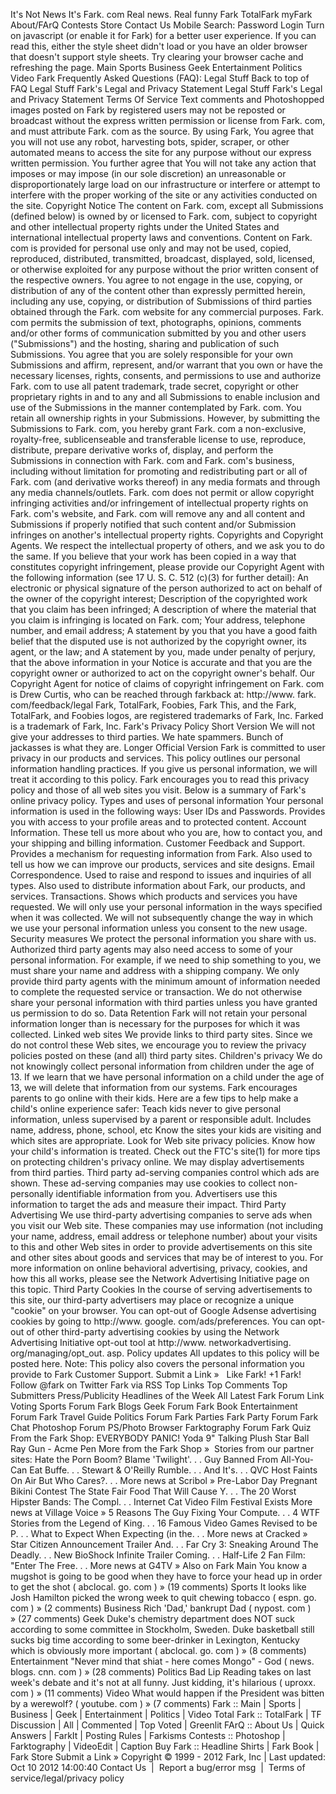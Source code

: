 It's Not News It's Fark. com Real news. Real funny Fark TotalFark myFark About/FArQ Contests Store Contact Us Mobile Search: Password Login Turn on javascript (or enable it for Fark) for a better user experience. If you can read this, either the style sheet didn't load or you have an older browser that doesn't support style sheets. Try clearing your browser cache and refreshing the page. Main Sports Business Geek Entertainment Politics Video Fark Frequently Asked Questions (FAQ): Legal Stuff Back to top of FAQ Legal Stuff Fark's Legal and Privacy Statement Legal Stuff Fark's Legal and Privacy Statement Terms Of Service Text comments and Photoshopped images posted on Fark by registered users may not be reposted or broadcast without the express written permission or license from Fark. com, and must attribute Fark. com as the source. By using Fark, You agree that you will not use any robot, harvesting bots, spider, scraper, or other automated means to access the site for any purpose without our express written permission. You further agree that You will not take any action that imposes or may impose (in our sole discretion) an unreasonable or disproportionately large load on our infrastructure or interfere or attempt to interfere with the proper working of the site or any activities conducted on the site. Copyright Notice The content on Fark. com, except all Submissions (defined below) is owned by or licensed to Fark. com, subject to copyright and other intellectual property rights under the United States and international intellectual property laws and conventions. Content on Fark. com is provided for personal use only and may not be used, copied, reproduced, distributed, transmitted, broadcast, displayed, sold, licensed, or otherwise exploited for any purpose without the prior written consent of the respective owners. You agree to not engage in the use, copying, or distribution of any of the content other than expressly permitted herein, including any use, copying, or distribution of Submissions of third parties obtained through the Fark. com website for any commercial purposes. Fark. com permits the submission of text, photographs, opinions, comments and/or other forms of communication submitted by you and other users ("Submissions") and the hosting, sharing and publication of such Submissions. You agree that you are solely responsible for your own Submissions and affirm, represent, and/or warrant that you own or have the necessary licenses, rights, consents, and permissions to use and authorize Fark. com to use all patent trademark, trade secret, copyright or other proprietary rights in and to any and all Submissions to enable inclusion and use of the Submissions in the manner contemplated by Fark. com. You retain all ownership rights in your Submissions. However, by submitting the Submissions to Fark. com, you hereby grant Fark. com a non-exclusive, royalty-free, sublicenseable and transferable license to use, reproduce, distribute, prepare derivative works of, display, and perform the Submissions in connection with Fark. com and Fark. com's business, including without limitation for promoting and redistributing part or all of Fark. com (and derivative works thereof) in any media formats and through any media channels/outlets. Fark. com does not permit or allow copyright infringing activities and/or infringement of intellectual property rights on Fark. com's website, and Fark. com will remove any and all content and Submissions if properly notified that such content and/or Submission infringes on another's intellectual property rights. Copyrights and Copyright Agents. We respect the intellectual property of others, and we ask you to do the same. If you believe that your work has been copied in a way that constitutes copyright infringement, please provide our Copyright Agent with the following information (see 17 U. S. C. 512 (c)(3) for further detail): An electronic or physical signature of the person authorized to act on behalf of the owner of the copyright interest; Description of the copyrighted work that you claim has been infringed; A description of where the material that you claim is infringing is located on Fark. com; Your address, telephone number, and email address; A statement by you that you have a good faith belief that the disputed use is not authorized by the copyright owner, its agent, or the law; and A statement by you, made under penalty of perjury, that the above information in your Notice is accurate and that you are the copyright owner or authorized to act on the copyright owner's behalf. Our Copyright Agent for notice of claims of copyright infringement on Fark. com is Drew Curtis, who can be reached through farkback at: http://www. fark. com/feedback/legal Fark, TotalFark, Foobies, Fark This, and the Fark, TotalFark, and Foobies logos, are registered trademarks of Fark, Inc. Farked is a trademark of Fark, Inc. Fark's Privacy Policy Short Version We will not give your addresses to third parties. We hate spammers. Bunch of jackasses is what they are. Longer Official Version Fark is committed to user privacy in our products and services. This policy outlines our personal information handling practices. If you give us personal information, we will treat it according to this policy. Fark encourages you to read this privacy policy and those of all web sites you visit. Below is a summary of Fark's online privacy policy. Types and uses of personal information Your personal information is used in the following ways: User IDs and Passwords. Provides you with access to your profile areas and to protected content. Account Information. These tell us more about who you are, how to contact you, and your shipping and billing information. Customer Feedback and Support. Provides a mechanism for requesting information from Fark. Also used to tell us how we can improve our products, services and site designs. Email Correspondence. Used to raise and respond to issues and inquiries of all types. Also used to distribute information about Fark, our products, and services. Transactions. Shows which products and services you have requested. We will only use your personal information in the ways specified when it was collected. We will not subsequently change the way in which we use your personal information unless you consent to the new usage. Security measures We protect the personal information you share with us. Authorized third party agents may also need access to some of your personal information. For example, if we need to ship something to you, we must share your name and address with a shipping company. We only provide third party agents with the minimum amount of information needed to complete the requested service or transaction. We do not otherwise share your personal information with third parties unless you have granted us permission to do so. Data Retention Fark will not retain your personal information longer than is necessary for the purposes for which it was collected. Linked web sites We provide links to third party sites. Since we do not control these Web sites, we encourage you to review the privacy policies posted on these (and all) third party sites. Children's privacy We do not knowingly collect personal information from children under the age of 13. If we learn that we have personal information on a child under the age of 13, we will delete that information from our systems. Fark encourages parents to go online with their kids. Here are a few tips to help make a child's online experience safer: Teach kids never to give personal information, unless supervised by a parent or responsible adult. Includes name, address, phone, school, etc Know the sites your kids are visiting and which sites are appropriate. Look for Web site privacy policies. Know how your child's information is treated. Check out the FTC's site(1) for more tips on protecting children's privacy online. We may display advertisements from third parties. Third party ad-serving companies control which ads are shown. These ad-serving companies may use cookies to collect non-personally identifiable information from you. Advertisers use this information to target the ads and measure their impact. Third Party Advertising We use third-party advertising companies to serve ads when you visit our Web site. These companies may use information (not including your name, address, email address or telephone number) about your visits to this and other Web sites in order to provide advertisements on this site and other sites about goods and services that may be of interest to you. For more information on online behavioral advertising, privacy, cookies, and how this all works, please see the Network Advertising Initiative page on this topic. Third Party Cookies In the course of serving advertisements to this site, our third-party advertisers may place or recognize a unique "cookie" on your browser. You can opt-out of Google Adsense advertising cookies by going to http://www. google. com/ads/preferences. You can opt-out of other third-party advertising cookies by using the Network Advertising Initiative opt-out tool at http://www. networkadvertising. org/managing/opt\_out. asp. Policy updates All updates to this policy will be posted here. Note: This policy also covers the personal information you provide to Fark Customer Support. Submit a Link »   Like Fark! +1 Fark! Follow @fark on Twitter Fark via RSS Top Links Top Comments Top Submitters Press/Publicity Headlines of the Week All Latest Fark Forum Link Voting Sports Forum Fark Blogs Geek Forum Fark Book Entertainment Forum Fark Travel Guide Politics Forum Fark Parties Fark Party Forum Fark Chat Photoshop Forum PS/Photo Browser Farktography Forum Fark Quiz From the Fark Shop: EVERYBODY PANIC! Yoda 9" Talking Plush Star Ball Ray Gun - Acme Pen More from the Fark Shop »  Stories from our partner sites: Hate the Porn Boom? Blame 'Twilight'. . . Guy Banned From All-You-Can Eat Buffe. . . Stewart & O'Reilly Rumble. . . And It's. . . QVC Host Faints On Air But Who Cares?. . . More news at Scribol » Pre-Labor Day Pregnant Bikini Contest The State Fair Food That Will Cause Y. . . The 20 Worst Hipster Bands: The Compl. . . Internet Cat Video Film Festival Exists More news at Village Voice » 5 Reasons The Guy Fixing Your Compute. . . 4 WTF Stories from the Legend of King. . . 16 Famous Video Games Revised to be P. . . What to Expect When Expecting (in the. . . More news at Cracked » Star Citizen Announcement Trailer And. . . Far Cry 3: Sneaking Around The Deadly. . . New BioShock Infinite Trailer Coming. . . Half-Life 2 Fan Film: "Enter The Free. . . More news at G4TV » Also on Fark Main You know a mugshot is going to be good when they have to force your head up in order to get the shot ( abclocal. go. com ) » (19 comments) Sports It looks like Josh Hamilton picked the wrong week to quit chewing tobacco ( espn. go. com ) » (2 comments) Business Rich 'Dad,' bankrupt Dad ( nypost. com ) » (27 comments) Geek Duke's chemistry department does NOT suck according to some committee in Stockholm, Sweden. Duke basketball still sucks big time according to some beer-drinker in Lexington, Kentucky which is obviously more important ( abclocal. go. com ) » (8 comments) Entertainment "Never mind that shiat - here comes Mongo" - God ( news. blogs. cnn. com ) » (28 comments) Politics Bad Lip Reading takes on last week's debate and it's not at all funny. Just kidding, it's hilarious ( uproxx. com ) » (11 comments) Video What would happen if the President was bitten by a werewolf? ( youtube. com ) » (7 comments) Fark :: Main | Sports | Business | Geek | Entertainment | Politics | Video Total Fark :: TotalFark | TF Discussion | All | Commented | Top Voted | Greenlit FArQ :: About Us | Quick Answers | FarkIt | Posting Rules | Farkisms Contests :: Photoshop | Farktography | VideoEdit | Caption Buy Fark :: Headline Shirts | Fark Book | Fark Store Submit a Link » Copyright © 1999 - 2012 Fark, Inc | Last updated: Oct 10 2012 14:00:40 Contact Us  |  Report a bug/error msg  |  Terms of service/legal/privacy policy